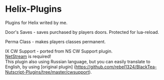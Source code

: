 # Helix-Plugins
Plugins for Helix writed by me.


Door's Saves - saves purchased by players doors. Protected for lua-reload.

Perma Class - makes players classes permanent.

IX CW Support - ported from NS CW Support plugin.  
[NetStream](https://github.com/NebulousCloud/helix-hl2rp/blob/master/schema/libs/thirdparty/sh_netstream2.lua) is required!  
This plugin also using Russian language, but you can easily translate to English, by using [original plugin]  (https://github.com/rebel1324/BlackTea-Nutscript-Plugins/tree/master/cwsupport).
